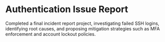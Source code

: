 # Authentication Issue Report 
Completed a final incident report project, investigating failed SSH logins, identifying root causes, and proposing mitigation strategies such as MFA enforcement and account lockout policies.
